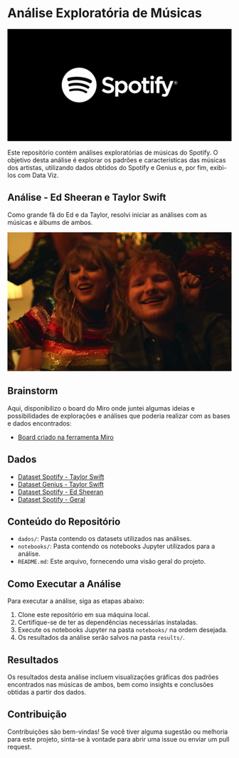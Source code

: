 # Análise Exploratória de Músicas

![Spotify](https://github.com/luiz-prado/analises_exploratorias/blob/abfd73baf2997eed08595be8af7405b1ee700e81/musicas_spotify/imagens/spotify.png)

Este repositório contém análises exploratórias de músicas do Spotify. O objetivo desta análise é explorar os padrões e características das músicas dos artistas, utilizando dados obtidos do Spotify e Genius e, por fim, exibi-los com Data Viz.

## Análise - Ed Sheeran e Taylor Swift

Como grande fã do Ed e da Taylor, resolvi iniciar as análises com as músicas e álbums de ambos.

![Ed e Taylor](https://github.com/luiz-prado/analises_exploratorias/blob/5f124b7a227dd99332f35a942bfcc43c80032fd0/taylor_spotify/dados/ed_taylor.png)

## Brainstorm

Aqui, disponibilizo o board do Miro onde juntei algumas ideias e possibilidades de explorações e análises que poderia realizar com as bases e dados encontrados:

- [Board criado na ferramenta Miro](https://miro.com/welcomeonboard/MXZQbzk4R3MyRXFpR3lLamtMbWJ3cnc2TlhaRlI4VDZrdDhVQVQydDRDMHhONUEwY0lDNExaODNkd09KTWx1V3wzMDc0NDU3MzU2MzY5MDM0ODMyfDI=?share_link_id=50352200730)

## Dados

- [Dataset Spotify - Taylor Swift](https://www.kaggle.com/datasets/jarredpriester/taylor-swift-spotify-dataset)
- [Dataset Genius - Taylor Swift](https://www.kaggle.com/datasets/madroscla/taylor-swift-released-song-discography-genius)
- [Dataset Spotify - Ed Sheeran](https://www.kaggle.com/datasets/jarredpriester/ed-sheeran-spotify-dataset)
- [Dataset Spotify - Geral](https://www.kaggle.com/datasets/maharshipandya/-spotify-tracks-dataset)

## Conteúdo do Repositório

- `dados/`: Pasta contendo os datasets utilizados nas análises.
- `notebooks/`: Pasta contendo os notebooks Jupyter utilizados para a análise.
- `README.md`: Este arquivo, fornecendo uma visão geral do projeto.

## Como Executar a Análise

Para executar a análise, siga as etapas abaixo:

1. Clone este repositório em sua máquina local.
2. Certifique-se de ter as dependências necessárias instaladas.
3. Execute os notebooks Jupyter na pasta `notebooks/` na ordem desejada.
4. Os resultados da análise serão salvos na pasta `results/`.

## Resultados

Os resultados desta análise incluem visualizações gráficas dos padrões encontrados nas músicas de ambos, bem como insights e conclusões obtidas a partir dos dados.

## Contribuição

Contribuições são bem-vindas! Se você tiver alguma sugestão ou melhoria para este projeto, sinta-se à vontade para abrir uma issue ou enviar um pull request.
